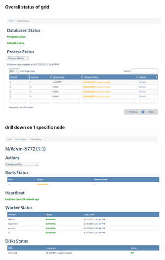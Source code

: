 #### Overall status of grid

![](Selection_080.png)

#### drill down on 1 specific node 

![](Selection_081.png)
